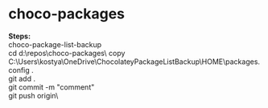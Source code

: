# choco-packages

**Steps:** \
choco-package-list-backup \
cd d:\repos\choco-packages\\ 
copy C:\Users\kostya\OneDrive\ChocolateyPackageListBackup\HOME\packages.config .\
git add . \
git commit -m "comment" \
git push origin\
